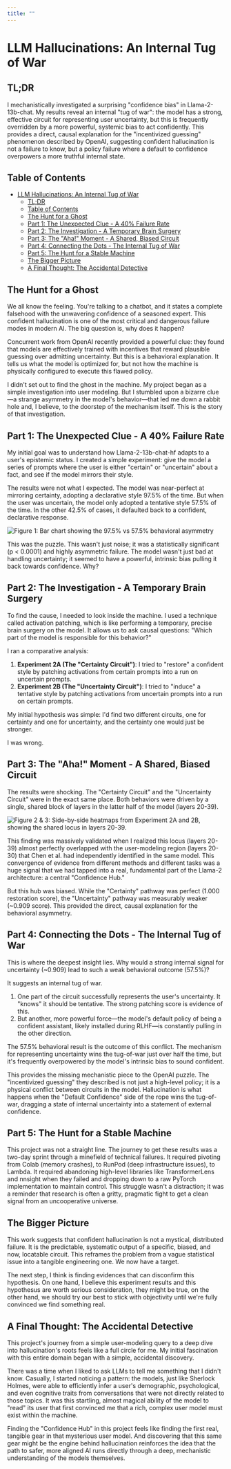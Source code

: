 ```yaml
---
title: ""
---
```


# LLM Hallucinations: An Internal Tug of War

## TL;DR

I mechanistically investigated a surprising "confidence bias" in Llama-2-13b-chat. My results reveal an internal "tug of war": the model has a strong, effective circuit for representing user uncertainty, but this is frequently overridden by a more powerful, systemic bias to act confidently. This provides a direct, causal explanation for the "incentivized guessing" phenomenon described by OpenAI, suggesting confident hallucination is not a failure to know, but a policy failure where a default to confidence overpowers a more truthful internal state.

## Table of Contents

- [LLM Hallucinations: An Internal Tug of War](#llm-hallucinations-an-internal-tug-of-war)
  - [TL;DR](#tldr)
  - [Table of Contents](#table-of-contents)
  - [The Hunt for a Ghost](#the-hunt-for-a-ghost)
  - [Part 1: The Unexpected Clue - A 40% Failure Rate](#part-1-the-unexpected-clue---a-40-failure-rate)
  - [Part 2: The Investigation - A Temporary Brain Surgery](#part-2-the-investigation---a-temporary-brain-surgery)
  - [Part 3: The "Aha!" Moment - A Shared, Biased Circuit](#part-3-the-aha-moment---a-shared-biased-circuit)
  - [Part 4: Connecting the Dots - The Internal Tug of War](#part-4-connecting-the-dots---the-internal-tug-of-war)
  - [Part 5: The Hunt for a Stable Machine](#part-5-the-hunt-for-a-stable-machine)
  - [The Bigger Picture](#the-bigger-picture)
  - [A Final Thought: The Accidental Detective](#a-final-thought-the-accidental-detective)

## The Hunt for a Ghost

We all know the feeling. You're talking to a chatbot, and it states a complete falsehood with the unwavering confidence of a seasoned expert. This confident hallucination is one of the most critical and dangerous failure modes in modern AI. The big question is, why does it happen?

Concurrent work from OpenAI recently provided a powerful clue: they found that models are effectively trained with incentives that reward plausible guessing over admitting uncertainty. But this is a behavioral explanation. It tells us what the model is optimized for, but not how the machine is physically configured to execute this flawed policy.

I didn't set out to find the ghost in the machine. My project began as a simple investigation into user modeling. But I stumbled upon a bizarre clue—a strange asymmetry in the model's behavior—that led me down a rabbit hole and, I believe, to the doorstep of the mechanism itself. This is the story of that investigation.

## Part 1: The Unexpected Clue - A 40% Failure Rate

My initial goal was to understand how Llama-2-13b-chat-hf adapts to a user's epistemic status. I created a simple experiment: give the model a series of prompts where the user is either "certain" or "uncertain" about a fact, and see if the model mirrors their style.

The results were not what I expected. The model was near-perfect at mirroring certainty, adopting a declarative style 97.5% of the time. But when the user was uncertain, the model only adopted a tentative style 57.5% of the time. In the other 42.5% of cases, it defaulted back to a confident, declarative response.

![Figure 1: Bar chart showing the 97.5% vs 57.5% behavioral asymmetry](assets/llama_exp1.png)

This was the puzzle. This wasn't just noise; it was a statistically significant (p < 0.0001) and highly asymmetric failure. The model wasn't just bad at handling uncertainty; it seemed to have a powerful, intrinsic bias pulling it back towards confidence. Why?

## Part 2: The Investigation - A Temporary Brain Surgery

To find the cause, I needed to look inside the machine. I used a technique called activation patching, which is like performing a temporary, precise brain surgery on the model. It allows us to ask causal questions: "Which part of the model is responsible for this behavior?"

I ran a comparative analysis:

1. **Experiment 2A (The "Certainty Circuit")**: I tried to "restore" a confident style by patching activations from certain prompts into a run on uncertain prompts.
2. **Experiment 2B (The "Uncertainty Circuit")**: I tried to "induce" a tentative style by patching activations from uncertain prompts into a run on certain prompts.

My initial hypothesis was simple: I'd find two different circuits, one for certainty and one for uncertainty, and the certainty one would just be stronger.

I was wrong.

## Part 3: The "Aha!" Moment - A Shared, Biased Circuit

The results were shocking. The "Certainty Circuit" and the "Uncertainty Circuit" were in the exact same place. Both behaviors were driven by a single, shared block of layers in the latter half of the model (layers 20-39).

![Figure 2 & 3: Side-by-side heatmaps from Experiment 2A and 2B, showing the shared locus in layers 20-39.](assets/llama_exp2.png)

This finding was massively validated when I realized this locus (layers 20-39) almost perfectly overlapped with the user-modeling region (layers 20-30) that Chen et al. had independently identified in the same model. This convergence of evidence from different methods and different tasks was a huge signal that we had tapped into a real, fundamental part of the Llama-2 architecture: a central "Confidence Hub."

But this hub was biased. While the "Certainty" pathway was perfect (1.000 restoration score), the "Uncertainty" pathway was measurably weaker (~0.909 score). This provided the direct, causal explanation for the behavioral asymmetry.

## Part 4: Connecting the Dots - The Internal Tug of War

This is where the deepest insight lies. Why would a strong internal signal for uncertainty (~0.909) lead to such a weak behavioral outcome (57.5%)?

It suggests an internal tug of war.

1. One part of the circuit successfully represents the user's uncertainty. It "knows" it should be tentative. The strong patching score is evidence of this.
2. But another, more powerful force—the model's default policy of being a confident assistant, likely installed during RLHF—is constantly pulling in the other direction.

The 57.5% behavioral result is the outcome of this conflict. The mechanism for representing uncertainty wins the tug-of-war just over half the time, but it's frequently overpowered by the model's intrinsic bias to sound confident.

This provides the missing mechanistic piece to the OpenAI puzzle. The "incentivized guessing" they described is not just a high-level policy; it is a physical conflict between circuits in the model. Hallucination is what happens when the "Default Confidence" side of the rope wins the tug-of-war, dragging a state of internal uncertainty into a statement of external confidence.

## Part 5: The Hunt for a Stable Machine

This project was not a straight line. The journey to get these results was a two-day sprint through a minefield of technical failures. It required pivoting from Colab (memory crashes), to RunPod (deep infrastructure issues), to Lambda. It required abandoning high-level libraries like TransformerLens and nnsight when they failed and dropping down to a raw PyTorch implementation to maintain control. This struggle wasn't a distraction; it was a reminder that research is often a gritty, pragmatic fight to get a clean signal from an uncooperative universe.

## The Bigger Picture

This work suggests that confident hallucination is not a mystical, distributed failure. It is the predictable, systematic output of a specific, biased, and now, locatable circuit. This reframes the problem from a vague statistical issue into a tangible engineering one. We now have a target.

The next step, I think is finding evidences that can disconfirm this hypothesis. On one hand, I believe this experiment results and this hypothesus are worth serious consideration, they might be true, on the other hand, we should try our best to stick with objectivity until we're fully convinced we find something real.

## A Final Thought: The Accidental Detective

This project's journey from a simple user-modeling query to a deep dive into hallucination's roots feels like a full circle for me. My initial fascination with this entire domain began with a simple, accidental discovery.

There was a time when I liked to ask LLMs to tell me something that I didn't know. Casually, I started noticing a pattern: the models, just like Sherlock Holmes, were able to efficiently infer a user's demographic, psychological, and even cognitive traits from conversations that were not directly related to those topics. It was this startling, almost magical ability of the model to "read" its user that first convinced me that a rich, complex user model must exist within the machine.

Finding the "Confidence Hub" in this project feels like finding the first real, tangible gear in that mysterious user model. And discovering that this same gear might be the engine behind hallucination reinforces the idea that the path to safer, more aligned AI runs directly through a deep, mechanistic understanding of the models themselves.
